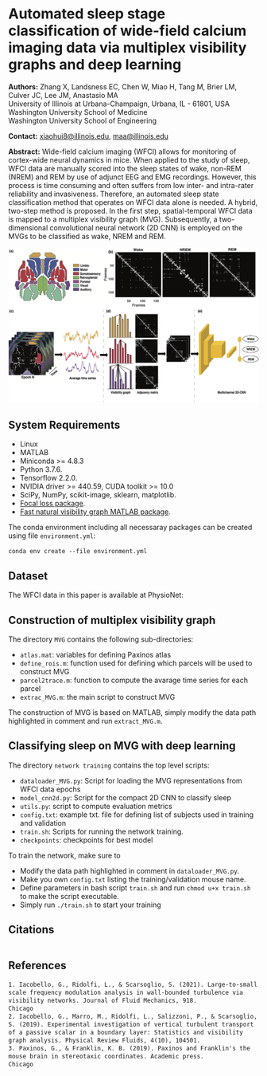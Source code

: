 # Automated sleep stage classification of wide-field calcium imaging data via multiplex visibility graphs and deep learning

**Authors:** Zhang X, Landsness EC, Chen W, Miao H, Tang M, Brier LM, Culver JC, Lee JM, Anastasio MA <br />
University of Illinois at Urbana-Champaign, Urbana, IL - 61801, USA <br>
Washington University School of Medicine<br>
Washington University School of Engineering<br>

**Contact:** xiaohui8@illinois.edu, maa@illinois.edu

**Abstract:** Wide-field calcium imaging (WFCI) allows for monitoring of cortex-wide neural dynamics in mice. When applied to the study of sleep, WFCI data are manually scored into the sleep states of wake, non-REM (NREM) and REM by use of adjunct EEG and EMG recordings. However, this process is time consuming and often suffers from low inter- and intra-rater reliability and invasiveness. Therefore, an automated sleep state classification method that operates on WFCI data alone is needed. A hybrid, two-step method is proposed. In the first step, spatial-temporal WFCI data is mapped to a multiplex visibility graph (MVG). Subsequently, a two-dimensional convolutional neural network (2D CNN) is employed on the MVGs to be classified as wake, NREM and REM.
<p align="center">
<img src="./schematic.png" alt="Schematic" width="700"/>
</p>

## System Requirements
- Linux
- MATLAB
- Miniconda >= 4.8.3
- Python 3.7.6. 
- Tensorflow 2.2.0.
- NVIDIA driver >= 440.59, CUDA toolkit >= 10.0
- SciPy, NumPy, scikit-image, sklearn, matplotlib.
- [Focal loss package](https://github.com/artemmavrin/focal-loss).
- [Fast natural visibility graph MATLAB package](https://www.mathworks.com/matlabcentral/fileexchange/70432-fast-natural-visibility-graph-nvg-for-matlab).

The conda environment including all necessaray packages can be created using file `environment.yml`:
```
conda env create --file environment.yml
```
 
## Dataset
The WFCI data in this paper is available at PhysioNet: 

## Construction of multiplex visibility graph
The directory `MVG` contains the following sub-directories:
- `atlas.mat`: variables for defining Paxinos atlas
- `define_rois.m`: function used for defining which parcels will be used to construct MVG
- `parcel2trace.m`: function to compute the avarage time series for each parcel
- `extrac_MVG.m`: the main script to construct MVG

The construction of MVG is based on MATLAB, simply modify the data path highlighted in comment and run `extract_MVG.m`.

## Classifying sleep on MVG with deep learning
The directory `network training` contains the top level scripts:
- `dataloader_MVG.py`: Script for loading the MVG representations from WFCI data epochs
- `model_cnn2d.py`: Script for the compact 2D CNN to classify sleep
- `utils.py`: script to compute evaluation metrics
- `config.txt`: example txt. file for defining list of subjects used in training and validation
- `train.sh`: Scripts for running the network training.
- `checkpoints`: checkpoints for best model

To train the network, make sure to 
- Modify the data path highlighted in comment in `dataloader_MVG.py`.
- Make you own `config.txt` listing the training/validation mouse name.
- Define parameters in bash script `train.sh` and run `chmod u+x train.sh` to make the script executable.
- Simply run `./train.sh` to start your training 

## Citations
```
```
## References
```
1. Iacobello, G., Ridolfi, L., & Scarsoglio, S. (2021). Large-to-small scale frequency modulation analysis in wall-bounded turbulence via visibility networks. Journal of Fluid Mechanics, 918.
Chicago	
2. Iacobello, G., Marro, M., Ridolfi, L., Salizzoni, P., & Scarsoglio, S. (2019). Experimental investigation of vertical turbulent transport of a passive scalar in a boundary layer: Statistics and visibility graph analysis. Physical Review Fluids, 4(10), 104501.
3. Paxinos, G., & Franklin, K. B. (2019). Paxinos and Franklin's the mouse brain in stereotaxic coordinates. Academic press.
Chicago	
```






